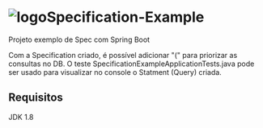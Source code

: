 # ![logo](C:\Users\ared\git\spring-boot\parentheses\logo.png)Specification-Example
Projeto exemplo de Spec com Spring Boot

Com a Specification criado, é possível adicionar "(" para priorizar as consultas no DB.
O teste SpecificationExampleApplicationTests.java pode ser usado para visualizar no console o Statment (Query) criada.

## Requisitos
JDK 1.8
